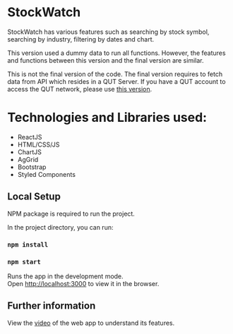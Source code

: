 # StockWatch

StockWatch has various features such as searching by stock symbol, searching by industry, filtering by dates and chart. 

This version used a dummy data to run all functions. However, the features and functions between this version and the final version are similar.

This is not the final version of the code. The final version requires to fetch data from API which resides in a QUT Server. If you have a QUT account to access the QUT network, please use [this version](https://github.com/ivypratiwi/stockwatch).


# Technologies and Libraries used:
   - ReactJS
   - HTML/CSS/JS
   - ChartJS
   - AgGrid
   - Bootstrap 
   - Styled Components

## Local Setup
NPM package is required to run the project.

In the project directory, you can run:

### `npm install`
### `npm start`

Runs the app in the development mode.<br />
Open [http://localhost:3000](http://localhost:3000) to view it in the browser.

## Further information

View the [video](https://www.youtube.com/watch?v=IrcSpgElY04) of the web app to understand its features.

